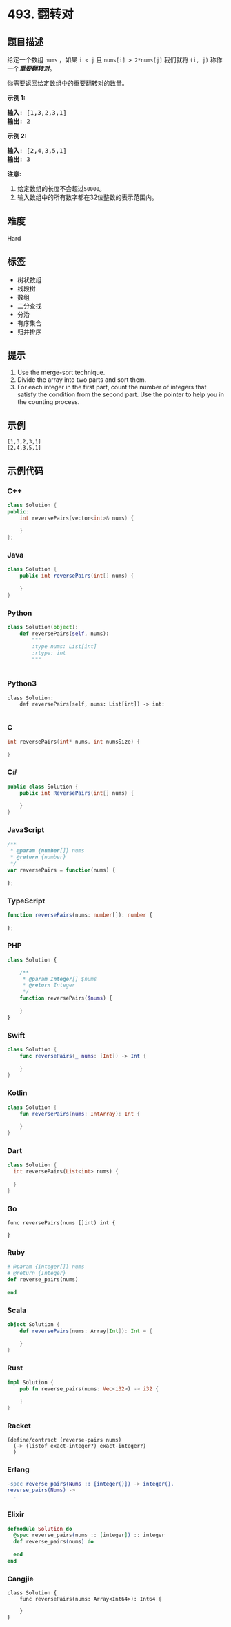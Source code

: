 # 493. 翻转对

## 题目描述

<p>给定一个数组&nbsp;<code>nums</code>&nbsp;，如果&nbsp;<code>i &lt; j</code>&nbsp;且&nbsp;<code>nums[i] &gt; 2*nums[j]</code>&nbsp;我们就将&nbsp;<code>(i, j)</code>&nbsp;称作一个<strong><em>重要翻转对</em></strong>。</p>

<p>你需要返回给定数组中的重要翻转对的数量。</p>

<p><strong>示例 1:</strong></p>

<pre>
<strong>输入</strong>: [1,3,2,3,1]
<strong>输出</strong>: 2
</pre>

<p><strong>示例 2:</strong></p>

<pre>
<strong>输入</strong>: [2,4,3,5,1]
<strong>输出</strong>: 3
</pre>

<p><strong>注意:</strong></p>

<ol>
	<li>给定数组的长度不会超过<code>50000</code>。</li>
	<li>输入数组中的所有数字都在32位整数的表示范围内。</li>
</ol>


## 难度

Hard

## 标签

- 树状数组
- 线段树
- 数组
- 二分查找
- 分治
- 有序集合
- 归并排序

## 提示

1. Use the merge-sort technique.
2. Divide the array into two parts and sort them.
3. For each integer in the first part, count the number of integers that satisfy the condition from the second part. Use the pointer to help you in the counting process.

## 示例

```
[1,3,2,3,1]
[2,4,3,5,1]
```

## 示例代码

### C++

```cpp
class Solution {
public:
    int reversePairs(vector<int>& nums) {
        
    }
};
```

### Java

```java
class Solution {
    public int reversePairs(int[] nums) {
        
    }
}
```

### Python

```python
class Solution(object):
    def reversePairs(self, nums):
        """
        :type nums: List[int]
        :rtype: int
        """
        
```

### Python3

```python3
class Solution:
    def reversePairs(self, nums: List[int]) -> int:
        
```

### C

```c
int reversePairs(int* nums, int numsSize) {
    
}
```

### C#

```csharp
public class Solution {
    public int ReversePairs(int[] nums) {
        
    }
}
```

### JavaScript

```javascript
/**
 * @param {number[]} nums
 * @return {number}
 */
var reversePairs = function(nums) {
    
};
```

### TypeScript

```typescript
function reversePairs(nums: number[]): number {
    
};
```

### PHP

```php
class Solution {

    /**
     * @param Integer[] $nums
     * @return Integer
     */
    function reversePairs($nums) {
        
    }
}
```

### Swift

```swift
class Solution {
    func reversePairs(_ nums: [Int]) -> Int {
        
    }
}
```

### Kotlin

```kotlin
class Solution {
    fun reversePairs(nums: IntArray): Int {
        
    }
}
```

### Dart

```dart
class Solution {
  int reversePairs(List<int> nums) {
    
  }
}
```

### Go

```golang
func reversePairs(nums []int) int {
    
}
```

### Ruby

```ruby
# @param {Integer[]} nums
# @return {Integer}
def reverse_pairs(nums)
    
end
```

### Scala

```scala
object Solution {
    def reversePairs(nums: Array[Int]): Int = {
        
    }
}
```

### Rust

```rust
impl Solution {
    pub fn reverse_pairs(nums: Vec<i32>) -> i32 {
        
    }
}
```

### Racket

```racket
(define/contract (reverse-pairs nums)
  (-> (listof exact-integer?) exact-integer?)
  )
```

### Erlang

```erlang
-spec reverse_pairs(Nums :: [integer()]) -> integer().
reverse_pairs(Nums) ->
  .
```

### Elixir

```elixir
defmodule Solution do
  @spec reverse_pairs(nums :: [integer]) :: integer
  def reverse_pairs(nums) do
    
  end
end
```

### Cangjie

```cangjie
class Solution {
    func reversePairs(nums: Array<Int64>): Int64 {

    }
}
```


